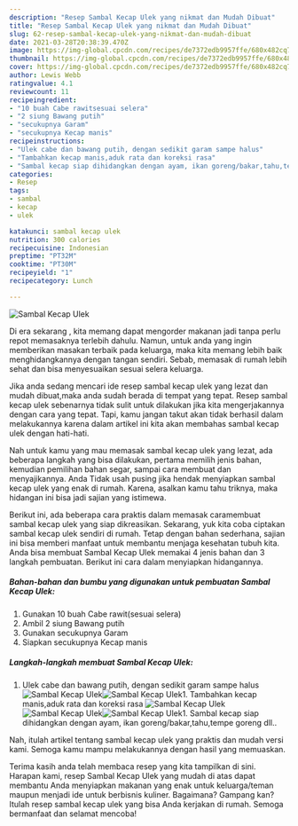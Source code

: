 ```yaml
---
description: "Resep Sambal Kecap Ulek yang nikmat dan Mudah Dibuat"
title: "Resep Sambal Kecap Ulek yang nikmat dan Mudah Dibuat"
slug: 62-resep-sambal-kecap-ulek-yang-nikmat-dan-mudah-dibuat
date: 2021-03-28T20:38:39.470Z
image: https://img-global.cpcdn.com/recipes/de7372edb9957ffe/680x482cq70/sambal-kecap-ulek-foto-resep-utama.jpg
thumbnail: https://img-global.cpcdn.com/recipes/de7372edb9957ffe/680x482cq70/sambal-kecap-ulek-foto-resep-utama.jpg
cover: https://img-global.cpcdn.com/recipes/de7372edb9957ffe/680x482cq70/sambal-kecap-ulek-foto-resep-utama.jpg
author: Lewis Webb
ratingvalue: 4.1
reviewcount: 11
recipeingredient:
- "10 buah Cabe rawitsesuai selera"
- "2 siung Bawang putih"
- "secukupnya Garam"
- "secukupnya Kecap manis"
recipeinstructions:
- "Ulek cabe dan bawang putih, dengan sedikit garam sampe halus"
- "Tambahkan kecap manis,aduk rata dan koreksi rasa"
- "Sambal kecap siap dihidangkan dengan ayam, ikan goreng/bakar,tahu,tempe goreng dll.."
categories:
- Resep
tags:
- sambal
- kecap
- ulek

katakunci: sambal kecap ulek 
nutrition: 300 calories
recipecuisine: Indonesian
preptime: "PT32M"
cooktime: "PT30M"
recipeyield: "1"
recipecategory: Lunch

---
```



![Sambal Kecap Ulek](https://img-global.cpcdn.com/recipes/de7372edb9957ffe/680x482cq70/sambal-kecap-ulek-foto-resep-utama.jpg)

Di era  sekarang , kita memang dapat mengorder makanan jadi tanpa perlu repot memasaknya terlebih dahulu. Namun, untuk anda yang ingin memberikan masakan terbaik pada keluarga, maka kita memang lebih baik menghidangkannya dengan tangan sendiri. Sebab, memasak di rumah lebih sehat dan bisa menyesuaikan sesuai selera keluarga.

Jika anda sedang mencari ide resep sambal kecap ulek yang lezat dan mudah dibuat,maka anda sudah berada di tempat yang tepat. Resep sambal kecap ulek  sebenarnya tidak sulit untuk dilakukan jika kita mengerjakannya dengan cara yang tepat. Tapi, kamu jangan takut akan tidak berhasil dalam melakukannya 
karena dalam artikel ini kita akan membahas sambal kecap ulek dengan hati-hati.  



Nah untuk kamu yang mau memasak sambal kecap ulek yang lezat, ada beberapa langkah yang bisa dilakukan, pertama memilih jenis bahan, kemudian pemilihan bahan segar, sampai cara membuat dan menyajikannya. Anda Tidak usah pusing jika hendak menyiapkan sambal kecap ulek yang enak di rumah. Karena, asalkan kamu  tahu triknya, maka hidangan ini bisa jadi sajian yang istimewa.

Berikut ini, ada beberapa cara praktis  dalam memasak caramembuat sambal kecap ulek yang siap dikreasikan. Sekarang, yuk kita coba ciptakan sambal kecap ulek sendiri di rumah. Tetap dengan bahan sederhana, sajian ini bisa memberi manfaat untuk membantu menjaga kesehatan tubuh kita. Anda bisa membuat Sambal Kecap Ulek memakai 4 jenis bahan dan 3 langkah pembuatan. Berikut ini cara dalam menyiapkan hidangannya.

<!--inarticleads1-->

##### Bahan-bahan dan bumbu yang digunakan untuk pembuatan Sambal Kecap Ulek:

1. Gunakan 10 buah Cabe rawit(sesuai selera)
1. Ambil 2 siung Bawang putih
1. Gunakan secukupnya Garam
1. Siapkan secukupnya Kecap manis




<!--inarticleads2-->

##### Langkah-langkah membuat Sambal Kecap Ulek:

1. Ulek cabe dan bawang putih, dengan sedikit garam sampe halus
<img src="https://img-global.cpcdn.com/steps/3a5e3f62ee43ab23/160x128cq70/sambal-kecap-ulek-langkah-memasak-1-foto.jpg" alt="Sambal Kecap Ulek"><img src="https://img-global.cpcdn.com/steps/1448188581abfd9f/160x128cq70/sambal-kecap-ulek-langkah-memasak-1-foto.jpg" alt="Sambal Kecap Ulek">1. Tambahkan kecap manis,aduk rata dan koreksi rasa
<img src="https://img-global.cpcdn.com/steps/7bb13a472e4b13b8/160x128cq70/sambal-kecap-ulek-langkah-memasak-2-foto.jpg" alt="Sambal Kecap Ulek"><img src="https://img-global.cpcdn.com/steps/fb6cf72e3f240c4f/160x128cq70/sambal-kecap-ulek-langkah-memasak-2-foto.jpg" alt="Sambal Kecap Ulek"><img src="https://img-global.cpcdn.com/steps/32bd337cc9e213ce/160x128cq70/sambal-kecap-ulek-langkah-memasak-2-foto.jpg" alt="Sambal Kecap Ulek">1. Sambal kecap siap dihidangkan dengan ayam, ikan goreng/bakar,tahu,tempe goreng dll..




Nah, itulah artikel tentang  sambal kecap ulek  yang praktis dan mudah versi kami. Semoga kamu mampu melakukannya dengan hasil yang memuaskan. 

Terima kasih anda telah membaca resep yang kita tampilkan di sini. Harapan kami, resep  Sambal Kecap Ulek yang mudah di atas dapat membantu Anda menyiapkan makanan yang enak untuk keluarga/teman maupun menjadi ide untuk berbisnis kuliner. Bagaimana? Gampang kan? Itulah resep sambal kecap ulek yang bisa Anda kerjakan di rumah. Semoga bermanfaat dan selamat mencoba!

